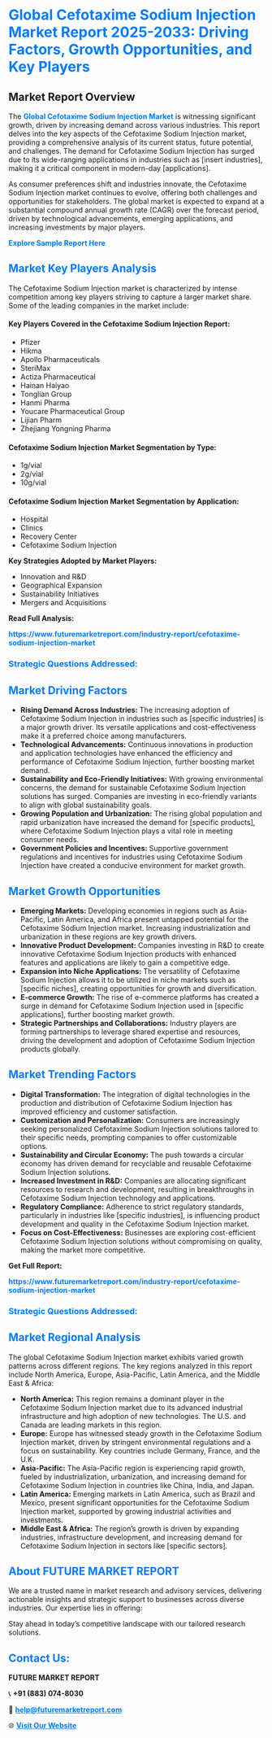 <h1 style="color: #007BFF;">Global Cefotaxime Sodium Injection Market Report 2025-2033: Driving Factors, Growth Opportunities, and Key Players</h1>

<section id="overview">
<h2>Market Report Overview</h2>
<p>The <a href="https://www.futuremarketreport.com/industry-report/cefotaxime-sodium-injection-market" style="color: #007BFF; text-decoration: none;"><strong>Global Cefotaxime Sodium Injection Market</strong></a> is witnessing significant growth, driven by increasing demand across various industries. This report delves into the key aspects of the Cefotaxime Sodium Injection market, providing a comprehensive analysis of its current status, future potential, and challenges. The demand for Cefotaxime Sodium Injection has surged due to its wide-ranging applications in industries such as [insert industries], making it a critical component in modern-day [applications].</p>
<p>As consumer preferences shift and industries innovate, the Cefotaxime Sodium Injection market continues to evolve, offering both challenges and opportunities for stakeholders. The global market is expected to expand at a substantial compound annual growth rate (CAGR) over the forecast period, driven by technological advancements, emerging applications, and increasing investments by major players.</p>
</section>

<section id="overview">
<p><a href="https://www.futuremarketreport.com/request-sample/reportId=124015" style="color: #007BFF; text-decoration: none;"><strong>Explore Sample Report Here</strong></a></p>
</section>

<section id="key-players">
<h2 style="color: #007BFF;">Market Key Players Analysis</h2>
<p>The Cefotaxime Sodium Injection market is characterized by intense competition among key players striving to capture a larger market share. Some of the leading companies in the market include:</p>
<h4>Key Players Covered in the Cefotaxime Sodium Injection Report:</h4>
<ul><li>Pfizer</li><li>Hikma</li><li>Apollo Pharmaceuticals</li><li>SteriMax</li><li>Actiza Pharmaceutical</li><li>Hainan Haiyao</li><li>Tonglian Group</li><li>Hanmi Pharma</li><li>Youcare Pharmaceutical Group</li><li>Lijian Pharm</li><li>Zhejiang Yongning Pharma</li></ul>
<h4>Cefotaxime Sodium Injection Market Segmentation by Type:</h4>
<ul><li>1g/vial</li><li>2g/vial</li><li>10g/vial</li></ul>

<h4>Cefotaxime Sodium Injection Market Segmentation by Application:</h4>
<ul><li>Hospital</li><li>Clinics</li><li>Recovery Center</li><li>Cefotaxime Sodium Injection</li></ul>
<p><strong>Key Strategies Adopted by Market Players:</strong></p>
<ul>
<li>Innovation and R&D</li>
<li>Geographical Expansion</li>
<li>Sustainability Initiatives</li>
<li>Mergers and Acquisitions</li>
</ul>
</section>

<section>
<p><strong>Read Full Analysis: </strong></p><a href="https://www.futuremarketreport.com/industry-report/cefotaxime-sodium-injection-market" style="color: #007BFF; text-decoration: none;"><strong>https://www.futuremarketreport.com/industry-report/cefotaxime-sodium-injection-market</strong></a>
<h3 style="color: #007BFF;">Strategic Questions Addressed:</h3>
</section>

<section id="driving-factors">
<h2 style="color: #007BFF;">Market Driving Factors</h2>
<ul>
<li><strong>Rising Demand Across Industries:</strong> The increasing adoption of Cefotaxime Sodium Injection in industries such as [specific industries] is a major growth driver. Its versatile applications and cost-effectiveness make it a preferred choice among manufacturers.</li>
<li><strong>Technological Advancements:</strong> Continuous innovations in production and application technologies have enhanced the efficiency and performance of Cefotaxime Sodium Injection, further boosting market demand.</li>
<li><strong>Sustainability and Eco-Friendly Initiatives:</strong> With growing environmental concerns, the demand for sustainable Cefotaxime Sodium Injection solutions has surged. Companies are investing in eco-friendly variants to align with global sustainability goals.</li>
<li><strong>Growing Population and Urbanization:</strong> The rising global population and rapid urbanization have increased the demand for [specific products], where Cefotaxime Sodium Injection plays a vital role in meeting consumer needs.</li>
<li><strong>Government Policies and Incentives:</strong> Supportive government regulations and incentives for industries using Cefotaxime Sodium Injection have created a conducive environment for market growth.</li>
</ul>
</section>

<section id="growth-opportunities">
<h2 style="color: #007BFF;">Market Growth Opportunities</h2>
<ul>
<li><strong>Emerging Markets:</strong> Developing economies in regions such as Asia-Pacific, Latin America, and Africa present untapped potential for the Cefotaxime Sodium Injection market. Increasing industrialization and urbanization in these regions are key growth drivers.</li>
<li><strong>Innovative Product Development:</strong> Companies investing in R&D to create innovative Cefotaxime Sodium Injection products with enhanced features and applications are likely to gain a competitive edge.</li>
<li><strong>Expansion into Niche Applications:</strong> The versatility of Cefotaxime Sodium Injection allows it to be utilized in niche markets such as [specific niches], creating opportunities for growth and diversification.</li>
<li><strong>E-commerce Growth:</strong> The rise of e-commerce platforms has created a surge in demand for Cefotaxime Sodium Injection used in [specific applications], further boosting market growth.</li>
<li><strong>Strategic Partnerships and Collaborations:</strong> Industry players are forming partnerships to leverage shared expertise and resources, driving the development and adoption of Cefotaxime Sodium Injection products globally.</li>
</ul>
</section>

<section id="trending-factors">
<h2 style="color: #007BFF;">Market Trending Factors</h2>
<ul>
<li><strong>Digital Transformation:</strong> The integration of digital technologies in the production and distribution of Cefotaxime Sodium Injection has improved efficiency and customer satisfaction.</li>
<li><strong>Customization and Personalization:</strong> Consumers are increasingly seeking personalized Cefotaxime Sodium Injection solutions tailored to their specific needs, prompting companies to offer customizable options.</li>
<li><strong>Sustainability and Circular Economy:</strong> The push towards a circular economy has driven demand for recyclable and reusable Cefotaxime Sodium Injection solutions.</li>
<li><strong>Increased Investment in R&D:</strong> Companies are allocating significant resources to research and development, resulting in breakthroughs in Cefotaxime Sodium Injection technology and applications.</li>
<li><strong>Regulatory Compliance:</strong> Adherence to strict regulatory standards, particularly in industries like [specific industries], is influencing product development and quality in the Cefotaxime Sodium Injection market.</li>
<li><strong>Focus on Cost-Effectiveness:</strong> Businesses are exploring cost-efficient Cefotaxime Sodium Injection solutions without compromising on quality, making the market more competitive.</li>
</ul>
</section>

<section>
<p><strong>Get Full Report: </strong></p><a href="https://www.futuremarketreport.com/industry-report/cefotaxime-sodium-injection-market" style="color: #007BFF; text-decoration: none;"><strong>https://www.futuremarketreport.com/industry-report/cefotaxime-sodium-injection-market</strong></a>
<h3 style="color: #007BFF;">Strategic Questions Addressed:</h3>
</section>


<section id="regional-analysis">
<h2 style="color: #007BFF;">Market Regional Analysis</h2>
<p>The global Cefotaxime Sodium Injection market exhibits varied growth patterns across different regions. The key regions analyzed in this report include North America, Europe, Asia-Pacific, Latin America, and the Middle East & Africa:</p>
<ul>
<li><strong>North America:</strong> This region remains a dominant player in the Cefotaxime Sodium Injection market due to its advanced industrial infrastructure and high adoption of new technologies. The U.S. and Canada are leading markets in this region.</li>
<li><strong>Europe:</strong> Europe has witnessed steady growth in the Cefotaxime Sodium Injection market, driven by stringent environmental regulations and a focus on sustainability. Key countries include Germany, France, and the U.K.</li>
<li><strong>Asia-Pacific:</strong> The Asia-Pacific region is experiencing rapid growth, fueled by industrialization, urbanization, and increasing demand for Cefotaxime Sodium Injection in countries like China, India, and Japan.</li>
<li><strong>Latin America:</strong> Emerging markets in Latin America, such as Brazil and Mexico, present significant opportunities for the Cefotaxime Sodium Injection market, supported by growing industrial activities and investments.</li>
<li><strong>Middle East & Africa:</strong> The region’s growth is driven by expanding industries, infrastructure development, and increasing demand for Cefotaxime Sodium Injection in sectors like [specific sectors].</li>
</ul>
</section>

<footer>
<h2 style="color: #007BFF;">About FUTURE MARKET REPORT</h2>
<p>We are a trusted name in market research and advisory services, delivering actionable insights and strategic support to businesses across diverse industries. Our expertise lies in offering:</p>

<p>Stay ahead in today’s competitive landscape with our tailored research solutions.</p>

<h2 style="color: #007BFF;">Contact Us:</h2>
<p><strong>FUTURE MARKET REPORT</strong></p>
<p>📞 <strong>+91 (883) 074-8030</strong></p>
<p>📧 <strong><a href="mailto:help@futuremarketreport.com" style="color: #007BFF;">help@futuremarketreport.com</a></strong></p>
<p>🌐 <strong><a href="https://www.futuremarketreport.com/" style="color: #007BFF;">Visit Our Website</a></strong></p>
</footer>